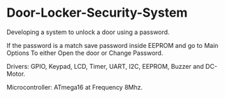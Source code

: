 # Door-Locker-Security-System

Developing a system to unlock a door using a password.

If the password is a match save password inside EEPROM and go to Main Options To either Open the door or Change Password.

Drivers: GPIO, Keypad, LCD, Timer, UART, I2C, EEPROM, Buzzer and DC-Motor.

Microcontroller: ATmega16 at Frequency 8Mhz.
